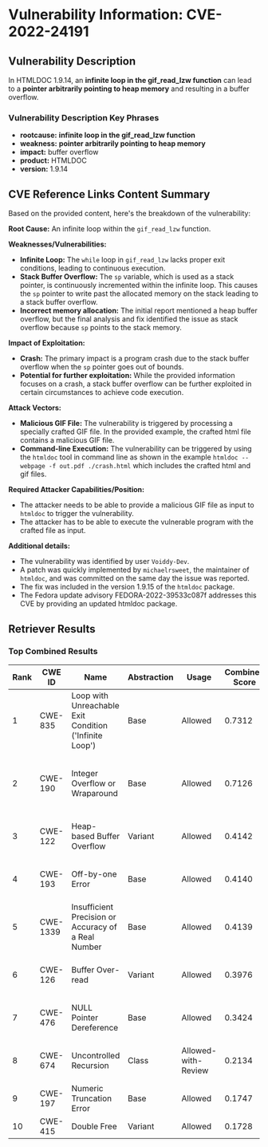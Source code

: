 # Vulnerability Information: CVE-2022-24191

## Vulnerability Description
In HTMLDOC 1.9.14, an **infinite loop in the gif_read_lzw function** can lead to a **pointer arbitrarily pointing to heap memory** and resulting in a buffer overflow.

### Vulnerability Description Key Phrases
- **rootcause:** **infinite loop in the gif_read_lzw function**
- **weakness:** **pointer arbitrarily pointing to heap memory**
- **impact:** buffer overflow
- **product:** HTMLDOC
- **version:** 1.9.14

## CVE Reference Links Content Summary
Based on the provided content, here's the breakdown of the vulnerability:

**Root Cause:** An infinite loop within the `gif_read_lzw` function.

**Weaknesses/Vulnerabilities:**
*   **Infinite Loop:** The `while` loop in `gif_read_lzw` lacks proper exit conditions, leading to continuous execution.
*   **Stack Buffer Overflow:** The `sp` variable, which is used as a stack pointer, is continuously incremented within the infinite loop. This causes the `sp` pointer to write past the allocated memory on the stack leading to a stack buffer overflow.
*   **Incorrect memory allocation:** The initial report mentioned a heap buffer overflow, but the final analysis and fix identified the issue as stack overflow because `sp` points to the stack memory.

**Impact of Exploitation:**
*   **Crash:** The primary impact is a program crash due to the stack buffer overflow when the `sp` pointer goes out of bounds.
*   **Potential for further exploitation:** While the provided information focuses on a crash, a stack buffer overflow can be further exploited in certain circumstances to achieve code execution.

**Attack Vectors:**
*   **Malicious GIF File:** The vulnerability is triggered by processing a specially crafted GIF file. In the provided example, the crafted html file contains a malicious GIF file.
*   **Command-line Execution:** The vulnerability can be triggered by using the `htmldoc` tool in command line as shown in the example `htmldoc --webpage -f out.pdf ./crash.html` which includes the crafted html and gif files.

**Required Attacker Capabilities/Position:**
*   The attacker needs to be able to provide a malicious GIF file as input to `htmldoc` to trigger the vulnerability.
*   The attacker has to be able to execute the vulnerable program with the crafted file as input.

**Additional details:**

*   The vulnerability was identified by user `Voiddy-Dev`.
*   A patch was quickly implemented by `michaelrsweet`, the maintainer of `htmldoc`, and was committed on the same day the issue was reported.
*   The fix was included in the version 1.9.15 of the `htmldoc` package.
*   The Fedora update advisory FEDORA-2022-39533c087f addresses this CVE by providing an updated htmldoc package.

## Retriever Results

### Top Combined Results

| Rank | CWE ID | Name | Abstraction | Usage | Combined Score | Retrievers | Individual Scores |
|------|--------|------|-------------|-------|---------------|------------|-------------------|
| 1 | CWE-835 | Loop with Unreachable Exit Condition ('Infinite Loop') | Base | Allowed | 0.7312 | dense, sparse, graph | dense: 0.518, sparse: 0.453, graph: 0.596 |
| 2 | CWE-190 | Integer Overflow or Wraparound | Base | Allowed | 0.7126 | dense, sparse, graph | dense: 0.505, sparse: 0.325, graph: 0.766 |
| 3 | CWE-122 | Heap-based Buffer Overflow | Variant | Allowed | 0.4142 | dense, sparse | dense: 0.524, sparse: 0.326 |
| 4 | CWE-193 | Off-by-one Error | Base | Allowed | 0.4140 | dense, sparse | dense: 0.490, sparse: 0.295 |
| 5 | CWE-1339 | Insufficient Precision or Accuracy of a Real Number | Base | Allowed | 0.4139 | sparse, graph | sparse: 0.191, graph: 0.852 |
| 6 | CWE-126 | Buffer Over-read | Variant | Allowed | 0.3976 | dense, sparse | dense: 0.515, sparse: 0.302 |
| 7 | CWE-476 | NULL Pointer Dereference | Base | Allowed | 0.3424 | dense, sparse | dense: 0.479, sparse: 0.180 |
| 8 | CWE-674 | Uncontrolled Recursion | Class | Allowed-with-Review | 0.2134 | dense, sparse | dense: 0.508, sparse: 0.190 |
| 9 | CWE-197 | Numeric Truncation Error | Base | Allowed | 0.1747 | sparse | sparse: 0.305 |
| 10 | CWE-415 | Double Free | Variant | Allowed | 0.1728 | sparse | sparse: 0.327 |

